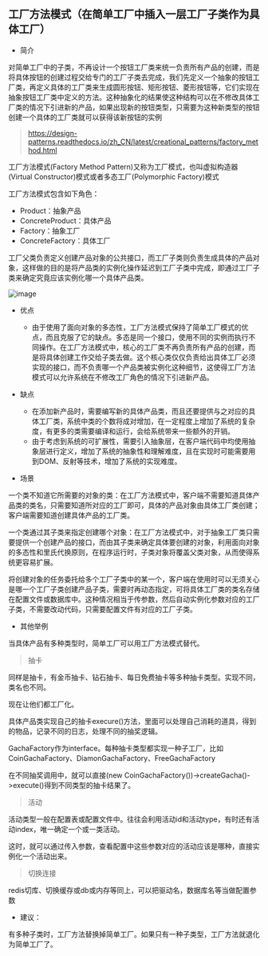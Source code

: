 ## 工厂方法模式（在简单工厂中插入一层工厂子类作为具体工厂）

- 简介

对简单工厂中的子类，不再设计一个按钮工厂类来统一负责所有产品的创建，而是将具体按钮的创建过程交给专门的工厂子类去完成，我们先定义一个抽象的按钮工厂类，再定义具体的工厂类来生成圆形按钮、矩形按钮、菱形按钮等，它们实现在抽象按钮工厂类中定义的方法。这种抽象化的结果使这种结构可以在不修改具体工厂类的情况下引进新的产品，如果出现新的按钮类型，只需要为这种新类型的按钮创建一个具体的工厂类就可以获得该新按钮的实例

> https://design-patterns.readthedocs.io/zh_CN/latest/creational_patterns/factory_method.html

工厂方法模式(Factory Method Pattern)又称为工厂模式，也叫虚拟构造器(Virtual Constructor)模式或者多态工厂(Polymorphic Factory)模式

工厂方法模式包含如下角色：

- Product：抽象产品
- ConcreteProduct：具体产品
- Factory：抽象工厂
- ConcreteFactory：具体工厂

工厂父类负责定义创建产品对象的公共接口，而工厂子类则负责生成具体的产品对象，这样做的目的是将产品类的实例化操作延迟到工厂子类中完成，即通过工厂子类来确定究竟应该实例化哪一个具体产品类。

![image](https://design-patterns.readthedocs.io/zh_CN/latest/_images/loger.jpg)


- 优点
  - 由于使用了面向对象的多态性，工厂方法模式保持了简单工厂模式的优点，而且克服了它的缺点。多态是同一个接口，使用不同的实例而执行不同操作。在工厂方法模式中，核心的工厂类不再负责所有产品的创建，而是将具体创建工作交给子类去做。这个核心类仅仅负责给出具体工厂必须实现的接口，而不负责哪一个产品类被实例化这种细节，这使得工厂方法模式可以允许系统在不修改工厂角色的情况下引进新产品。

- 缺点
  - 在添加新产品时，需要编写新的具体产品类，而且还要提供与之对应的具体工厂类，系统中类的个数将成对增加，在一定程度上增加了系统的复杂度，有更多的类需要编译和运行，会给系统带来一些额外的开销。
  - 由于考虑到系统的可扩展性，需要引入抽象层，在客户端代码中均使用抽象层进行定义，增加了系统的抽象性和理解难度，且在实现时可能需要用到DOM、反射等技术，增加了系统的实现难度。

- 场景

一个类不知道它所需要的对象的类：在工厂方法模式中，客户端不需要知道具体产品类的类名，只需要知道所对应的工厂即可，具体的产品对象由具体工厂类创建；客户端需要知道创建具体产品的工厂类。

一个类通过其子类来指定创建哪个对象：在工厂方法模式中，对于抽象工厂类只需要提供一个创建产品的接口，而由其子类来确定具体要创建的对象，利用面向对象的多态性和里氏代换原则，在程序运行时，子类对象将覆盖父类对象，从而使得系统更容易扩展。

将创建对象的任务委托给多个工厂子类中的某一个，客户端在使用时可以无须关心是哪一个工厂子类创建产品子类，需要时再动态指定，可将具体工厂类的类名存储在配置文件或数据库中。这种情况相当于传参数，然后自动实例化参数对应的工厂子类，不需要改动代码，只需要配置文件有对应的工厂子类。



- 其他举例

当具体产品有多种类型时，简单工厂可以用工厂方法模式替代。

> 抽卡

同样是抽卡，有金币抽卡、钻石抽卡、每日免费抽卡等多种抽卡类型。实现不同，类名也不同。

现在让他们都工厂化。

具体产品类实现自己的抽卡execure()方法，里面可以处理自己消耗的道具，得到的物品，记录不同的日志，处理不同的抽奖逻辑。

GachaFactory作为interface。每种抽卡类型都实现一种子工厂，比如CoinGachaFactory、DiamonGachaFactory、FreeGachaFactory

在不同抽奖调用中，就可以直接(new CoinGachaFactory())->createGacha()->execute()得到不同类型的抽卡结果了。

> 活动

活动类型一般在配置表或配置文件中。往往会利用活动id和活动type，有时还有活动index，唯一确定一个或一类活动。

这时，就可以通过传入参数，查看配置中这些参数对应的活动应该是哪种，直接实例化一个活动出来。

> 切换连接

redis切库、切换缓存或db或内存等同上，可以把驱动名，数据库名等当做配置参数


- 建议：

有多种子类时，工厂方法替换掉简单工厂。如果只有一种子类型，工厂方法就退化为简单工厂了。